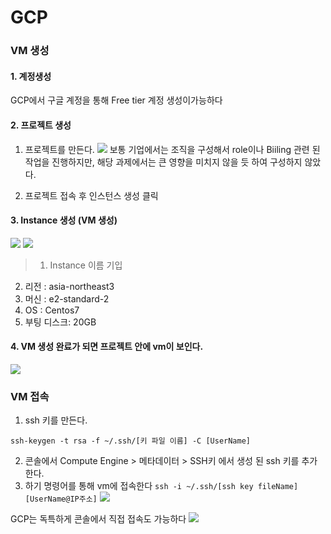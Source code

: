 # GCP 

### VM 생성 

#### 1. 계정생성 
GCP에서 구글 계정을 통해 Free tier 계정 생성이가능하다 
#### 2. 프로젝트 생성 

1) 프로젝트를 만든다. 
![](https://images.velog.io/images/kyungkoh/post/9439b66a-4adf-4f1d-86ee-55bab50ca252/%E1%84%89%E1%85%B3%E1%84%8F%E1%85%B3%E1%84%85%E1%85%B5%E1%86%AB%E1%84%89%E1%85%A3%E1%86%BA%202021-08-17%20%E1%84%8B%E1%85%A9%E1%84%92%E1%85%AE%208.37.23.png)
보통 기업에서는 조직을 구성해서 role이나 Biiling 관련 된 작업을 진행하지만, 해당 과제에서는 큰 영향을 미치지 않을 듯 하여 구성하지 않았다. 

2) 프로젝트 접속 후 인스턴스 생성 클릭 
#### 3. Instance 생성 (VM 생성)
![](https://images.velog.io/images/kyungkoh/post/44cf27a2-f747-4ab9-b01d-01687aa54694/FireShot%20Capture%20003%20-%20Google%20Cloud%20Platform%20-%20console.cloud.google.com.png)
![](https://images.velog.io/images/kyungkoh/post/defb5387-815f-42a5-a550-0457939ef5a9/FireShot%20Capture%20004%20-%20Google%20Cloud%20Platform%20-%20console.cloud.google.com.png)
>1) Instance 이름 기입 
2) 리전 : asia-northeast3
3) 머신 : e2-standard-2
4) OS :  Centos7
5) 부팅 디스크:  20GB

#### 4. VM 생성 완료가 되면 프로젝트 안에 vm이 보인다. 
![](https://images.velog.io/images/kyungkoh/post/13179e67-f8e7-41b1-9b76-7a2341d5c8cc/image.png)
### VM 접속

1. ssh 키를 만든다.

 ```ssh-keygen -t rsa -f ~/.ssh/[키 파일 이름] -C [UserName]```

2. 콘솔에서 Compute Engine > 메타데이터 > SSH키 에서 생성 된 ssh 키를 추가한다. 
3. 하기 명령어를 통해 vm에 접속한다 
```ssh -i ~/.ssh/[ssh key fileName] [UserName@IP주소]```
![](https://images.velog.io/images/kyungkoh/post/3028cf6b-39c3-46ef-b583-4fe0407db9aa/%E1%84%89%E1%85%B3%E1%84%8F%E1%85%B3%E1%84%85%E1%85%B5%E1%86%AB%E1%84%89%E1%85%A3%E1%86%BA%202021-08-17%20%E1%84%8B%E1%85%A9%E1%84%92%E1%85%AE%2010.57.28.png)

GCP는 독특하게 콘솔에서 직접 접속도 가능하다
![](https://images.velog.io/images/kyungkoh/post/7e506809-5fb8-4278-b1b0-328b48bff109/%E1%84%89%E1%85%B3%E1%84%8F%E1%85%B3%E1%84%85%E1%85%B5%E1%86%AB%E1%84%89%E1%85%A3%E1%86%BA%202021-08-16%20%E1%84%8B%E1%85%A9%E1%84%92%E1%85%AE%204.22.11.png)